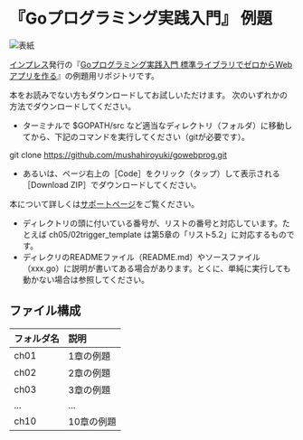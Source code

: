 # 『Goプログラミング実践入門』 例題

![表紙](https://www.marlin-arms.com/jpn/arts/books-small/goweb.png)

[インプレス](http://www.impress.co.jp/)発行の『[Goプログラミング実践入門 標準ライブラリでゼロからWebアプリを作る](https://www.marlin-arms.com/support/goweb/)』の例題用リポジトリです。

本をお読みでない方もダウンロードしてお試しいただけます。
次のいずれかの方法でダウンロードしてください。

* ターミナルで $GOPATH/src</tt> など適当なディレクトリ（フォルダ）に移動してから、下記のコマンドを実行してください（gitが必要です）。

 git clone https://github.com/mushahiroyuki/gowebprog.git

* あるいは、ページ右上の［Code］をクリック（タップ）して表示される［Download ZIP］でダウンロードしてください。


本について詳しくは[サポートページ](https://www.marlin-arms.com/support/goweb/)をご覧ください。

* ディレクトリの頭に付いている番号が、リストの番号と対応しています。たとえば ch05/02trigger_template は第5章の「リスト5.2」に対応するものです。
* ディレクリのREADMEファイル（README.md）やソースファイル（xxx.go）に説明が書いてある場合があります。とくに、単純に実行しても動かない場合は参照してください。

## ファイル構成

|フォルダ名  |説明         |
|:--        |:--         |
|ch01       |1章の例題    |
|ch02       |2章の例題    |
|ch03       |3章の例題    |
|...        |...         |
|ch10       |10章の例題   |
